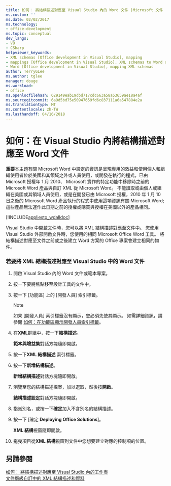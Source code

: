 ```yaml
---
title: 如何： 將結構描述對應至 Visual Studio 內的 Word 文件 |Microsoft 文件
ms.custom: ''
ms.date: 02/02/2017
ms.technology:
- office-development
ms.topic: conceptual
dev_langs:
- VB
- CSharp
helpviewer_keywords:
- XML schemas [Office development in Visual Studio], mapping
- mappings [Office development in Visual Studio], XML schemas to Word documents
- Word [Office development in Visual Studio], mapping XML schemas
author: TerryGLee
ms.author: tglee
manager: douge
ms.workload:
- office
ms.openlocfilehash: 629149eab19dbd717cdc663a58a53659ae18a4af
ms.sourcegitcommit: 6a9d5bd75e50947659fd6c837111a6a547884e2a
ms.translationtype: MT
ms.contentlocale: zh-TW
ms.lasthandoff: 04/16/2018
---
```

# <a name="how-to-map-schemas-to-word-documents-inside-visual-studio"></a>如何：在 Visual Studio 內將結構描述對應至 Word 文件
  **重要**本主題有關 Microsoft Word 中設定的資訊是呈現專用的效益和使用個人和組織使用者位於美國和其領域之外或人員使用，或開發在執行的程式，已由 Microsoft 授權年 1 月 2010、 Microsoft 實作的特定功能中移除時之前的 Microsoft Word 產品與自訂 XML 從 Microsoft Word。 不能讀取或由個人或組織在美國或其領域人員使用，或是在開發已由 Microsoft 授權，2010 年 1 月 10 日之後的 Microsoft Word 產品執行的程式中使用這項資訊有關 Microsoft Word;這些產品無法運作此日期之前的授權或購買與授權在美國以外的產品相同。  
  
 [!INCLUDE[appliesto_wdalldoc](../vsto/includes/appliesto-wdalldoc-md.md)]  
  
 Visual Studio 中開啟文件時，您可以將 XML 結構描述對應至文件中。 您使用 Visual Studio 外部開啟文件時，您使用的相同 Microsoft Office Word 工具。 將結構描述對應至文件之前或之後建立 Word 方案的 Office 專案會建立相同的物件。  
  
### <a name="to-map-an-xml-schema-to-a-word-document-in-visual-studio"></a>若要將 XML 結構描述對應至 Visual Studio 中的 Word 文件  
  
1.  開啟 Visual Studio 內的 Word 文件或範本專案。  
  
2.  按一下要將焦點移至設計工具的文件中。  
  
3.  按一下 [功能區] 上的 [開發人員]  索引標籤。  
  
    > [!NOTE]  
    >  如果 [開發人員]  索引標籤沒有顯示，您必須先使其顯示。 如需詳細資訊，請參閱 [如何：在功能區顯示開發人員索引標籤](../vsto/how-to-show-the-developer-tab-on-the-ribbon.md)。  
  
4.  在**XML**群組中，按一下**結構描述**。  
  
     **範本與增益集**對話方塊隨即開啟。  
  
5.  按一下**XML 結構描述** 索引標籤。  
  
6.  按一下**新增結構描述**。  
  
     **新增結構描述**對話方塊隨即開啟。  
  
7.  瀏覽至您的結構描述檔案，加以選取，然後按**開啟**。  
  
     **結構描述設定**對話方塊隨即開啟。  
  
8.  指派別名，或按一下**確定**加入不含別名的結構描述。  
  
9. 按一下 [確定 **Deploying Office Solutions**]。  
  
     **XML 結構**視窗隨即開啟。  
  
10. 拖曳項目從**XML 結構**視窗到文件中您想要建立對應的控制項的位置。  
  
## <a name="see-also"></a>另請參閱  
 [如何： 將結構描述對應至 Visual Studio 內的工作表](../vsto/how-to-map-schemas-to-worksheets-inside-visual-studio.md)   
 [文件層級自訂中的 XML 結構描述和資料](../vsto/xml-schemas-and-data-in-document-level-customizations.md)  
  
  